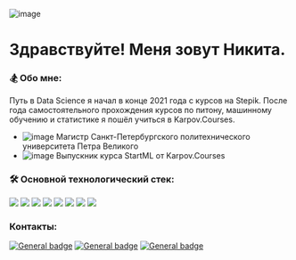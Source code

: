 ![image](https://user-images.githubusercontent.com/102920915/233815408-65d92971-5774-4266-a0d4-0a4debeb33d6.png)


# Здравствуйте! Меня зовут Никита.

### 🏂 Обо мне:
Путь в Data Science я начал в конце 2021 года с курсов на Stepik. После года самостоятельного прохождения курсов по питону, машинному обучению и статистике я пошёл учиться в Karpov.Courses.

- ![image](https://user-images.githubusercontent.com/102920915/233814355-633a7865-2880-41c2-8db8-17f1d0204cf4.png) Магистр Санкт-Петербургского политехнического университета Петра Великого
- ![image](https://user-images.githubusercontent.com/102920915/233814298-a07db498-0d27-434c-b68a-6fd7bba581f3.png) Выпускник курса StartML от Karpov.Courses

### 🛠 Основной технологический стек:
<img src="https://img.shields.io/badge/python-midnightblue?style=flat-square&logo=python&logoColor="/> <img src="https://img.shields.io/badge/pandas-midnightblue?style=flat-square&logo=pandas&logoColor="/> <img src="https://img.shields.io/badge/sklearn-midnightblue?style=flat-square&logo=scikitlearn&logoColor="/> <img src="https://img.shields.io/badge/seaborn-midnightblue?style=flat-square&logo=seaborn&logoColor="/> <img src="https://img.shields.io/badge/catboost-midnightblue?style=flat-square&logo=catboost&logoColor="/> <img src="https://img.shields.io/badge/pytorch-midnightblue?style=flat-square&logo=pytorch&logoColor="/> <img src="https://img.shields.io/badge/git-midnightblue?style=flat-square&logo=git&logoColor="/> <img src="https://img.shields.io/badge/fastapi-midnightblue?style=flat-square&logo=fastapi&logoColor="/>

### Контакты:
[![General badge](https://img.shields.io/badge/LinkedIn-0077B5?style=flat&logo=linkedin&logoColor=white)](https://www.linkedin.com/in/nikita-besedin/) [![General badge](https://img.shields.io/badge/Telegram-2CA5E0?style=flat&logo=telegram&logoColor=white)](https://t.me/NickLogic) [![General badge](https://img.shields.io/badge/Gmail-D14836?style=flat&logo=gmail&logoColor=white)](mailto:nicklogic97@gmail.com)

